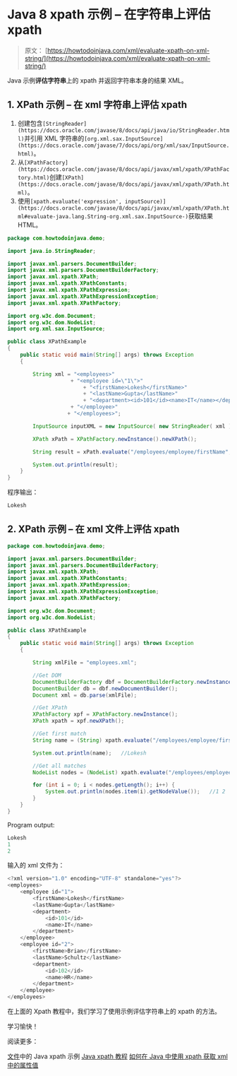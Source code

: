 # Java 8 xpath 示例 – 在字符串上评估 xpath

> 原文： [https://howtodoinjava.com/xml/evaluate-xpath-on-xml-string/](https://howtodoinjava.com/xml/evaluate-xpath-on-xml-string/)

Java 示例**评估字符串**上的 xpath 并返回字符串本身的结果 XML。

## 1\. XPath 示例 – 在 xml 字符串上评估 xpath

1.  创建包含`[StringReader](https://docs.oracle.com/javase/8/docs/api/java/io/StringReader.html)`并引用 XML 字符串的`[org.xml.sax.InputSource](https://docs.oracle.com/javase/7/docs/api/org/xml/sax/InputSource.html)`。
2.  从`[XPathFactory](https://docs.oracle.com/javase/8/docs/api/javax/xml/xpath/XPathFactory.html)`创建`[XPath](https://docs.oracle.com/javase/8/docs/api/javax/xml/xpath/XPath.html)`。
3.  使用`[xpath.evaluate('expression', inputSource)](https://docs.oracle.com/javase/8/docs/api/javax/xml/xpath/XPath.html#evaluate-java.lang.String-org.xml.sax.InputSource-)`获取结果 HTML。

```java
package com.howtodoinjava.demo;

import java.io.StringReader;

import javax.xml.parsers.DocumentBuilder;
import javax.xml.parsers.DocumentBuilderFactory;
import javax.xml.xpath.XPath;
import javax.xml.xpath.XPathConstants;
import javax.xml.xpath.XPathExpression;
import javax.xml.xpath.XPathExpressionException;
import javax.xml.xpath.XPathFactory;

import org.w3c.dom.Document;
import org.w3c.dom.NodeList;
import org.xml.sax.InputSource;

public class XPathExample 
{
	public static void main(String[] args) throws Exception 
	{

		String xml = "<employees>"
					+ "<employee id=\"1\">"
						+ "<firstName>Lokesh</firstName>"
						+ "<lastName>Gupta</lastName>"
						+ "<department><id>101</id><name>IT</name></department>"
					+ "</employee>"
				   + "</employees>";

		InputSource inputXML = new InputSource( new StringReader( xml ) );

        XPath xPath = XPathFactory.newInstance().newXPath();

        String result = xPath.evaluate("/employees/employee/firstName", inputXML);

        System.out.println(result);
    }
}    

```

程序输出：

```java
Lokesh

```

## 2\. XPath 示例 – 在 xml 文件上评估 xpath

```java
package com.howtodoinjava.demo;

import javax.xml.parsers.DocumentBuilder;
import javax.xml.parsers.DocumentBuilderFactory;
import javax.xml.xpath.XPath;
import javax.xml.xpath.XPathConstants;
import javax.xml.xpath.XPathExpression;
import javax.xml.xpath.XPathExpressionException;
import javax.xml.xpath.XPathFactory;

import org.w3c.dom.Document;
import org.w3c.dom.NodeList;

public class XPathExample 
{
	public static void main(String[] args) throws Exception 
	{

		String xmlFile = "employees.xml";

		//Get DOM
		DocumentBuilderFactory dbf = DocumentBuilderFactory.newInstance();
        DocumentBuilder db = dbf.newDocumentBuilder();
        Document xml = db.parse(xmlFile);

        //Get XPath 
        XPathFactory xpf = XPathFactory.newInstance();
        XPath xpath = xpf.newXPath();

        //Get first match
        String name = (String) xpath.evaluate("/employees/employee/firstName", xml, XPathConstants.STRING);

        System.out.println(name);	//Lokesh

        //Get all matches
        NodeList nodes = (NodeList) xpath.evaluate("/employees/employee/@id", xml, XPathConstants.NODESET);

        for (int i = 0; i < nodes.getLength(); i++) {
        	System.out.println(nodes.item(i).getNodeValue());	//1 2
        }
    }
}    

```

Program output:

```java
Lokesh
1
2

```

输入的 xml 文件为：

```java
<?xml version="1.0" encoding="UTF-8" standalone="yes"?>
<employees>
    <employee id="1">
        <firstName>Lokesh</firstName>
        <lastName>Gupta</lastName>
        <department>
            <id>101</id>
            <name>IT</name>
        </department>
    </employee>
    <employee id="2">
        <firstName>Brian</firstName>
        <lastName>Schultz</lastName>
        <department>
            <id>102</id>
            <name>HR</name>
        </department>
    </employee>
</employees>

```

在上面的 Xpath 教程中，我们学习了使用示例评估字符串上的 xpath 的方法。

学习愉快！

阅读更多：

[文件](https://howtodoinjava.com/xml/evaluate-xpath-on-dom/)中的 Java xpath 示例
[Java xpath 教程](https://howtodoinjava.com/xml/how-to-work-with-xpaths-in-java-with-examples/)
[如何在 Java 中使用 xpath 获取 xml 中的属性值](https://howtodoinjava.com/xml/xpath-attribute-evaluate/)